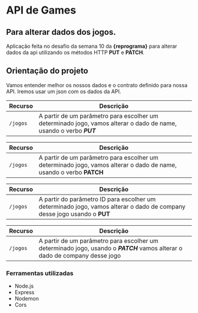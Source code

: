 # API de Games 

## Para alterar dados dos jogos.

Aplicação feita no desafio da semana 10 da **{reprograma}** para alterar dados da api utilizando os métodos HTTP **PUT** e **PATCH**. 


## Orientação do projeto

Vamos entender melhor os nossos dados e o contrato definido para nossa API. Iremos usar um json com os dados da API.

| Recurso |	Descrição |
| --- | --- |
`/jogos` |	A partir de um parâmetro para escolher um determinado jogo, vamos alterar o dado de name, usando o verbo ***PUT***


| Recurso |	Descrição |
| --- | --- |
`/jogos` |	A partir de um parâmetro para escolher um determinado jogo, vamos alterar o dado de name, usando o verbo **PATCH**

| Recurso |	Descrição |
| --- | --- |
`/jogos` |	A partir do parâmetro ID para escolher um determinado jogo, vamos alterar o dado de company desse jogo usando o **PUT**


| Recurso |	Descrição |
| --- | --- |
`/jogos` |	A partir de um parâmetro para escolher um determinado jogo, usando o ***PATCH*** vamos alterar o dado de company desse jogo


### Ferramentas utilizadas

* Node.js
* Express
* Nodemon
* Cors
